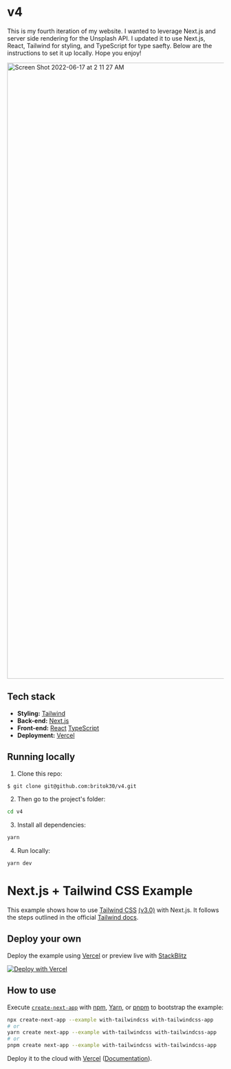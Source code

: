 # v4

This is my fourth iteration of my website. I wanted to leverage Next.js and server side rendering for the Unsplash API. I updated it to use Next.js, React, Tailwind for styling, and TypeScript for type saefty. Below are the instructions to set it up locally. Hope you enjoy!

<img width="1432" alt="Screen Shot 2022-06-17 at 2 11 27 AM" src="https://user-images.githubusercontent.com/52144063/174236364-eee6fe7b-95e8-4f8e-a64b-f7b46a189a80.png">

## Tech stack

- **Styling:** [Tailwind](https://tailwindcss.com/)
- **Back-end:** [Next.js](https://nextjs.org/)
- **Front-end:** [React](https://reactjs.org/) [TypeScript](https://www.typescriptlang.org/)
- **Deployment:** [Vercel](https://vercel.com/)

## Running locally

1. Clone this repo:

```sh
$ git clone git@github.com:britok30/v4.git
```

2. Then go to the project's folder:

```sh
cd v4
```

3. Install all dependencies:

```sh
yarn
```

4. Run locally:

```sh
yarn dev
```

# Next.js + Tailwind CSS Example

This example shows how to use [Tailwind CSS](https://tailwindcss.com/) [(v3.0)](https://tailwindcss.com/blog/tailwindcss-v3) with Next.js. It follows the steps outlined in the official [Tailwind docs](https://tailwindcss.com/docs/guides/nextjs).

## Deploy your own

Deploy the example using [Vercel](https://vercel.com?utm_source=github&utm_medium=readme&utm_campaign=next-example) or preview live with [StackBlitz](https://stackblitz.com/github/vercel/next.js/tree/canary/examples/with-tailwindcss)

[![Deploy with Vercel](https://vercel.com/button)](https://vercel.com/new/git/external?repository-url=https://github.com/vercel/next.js/tree/canary/examples/with-tailwindcss&project-name=with-tailwindcss&repository-name=with-tailwindcss)

## How to use

Execute [`create-next-app`](https://github.com/vercel/next.js/tree/canary/packages/create-next-app) with [npm](https://docs.npmjs.com/cli/init), [Yarn](https://yarnpkg.com/lang/en/docs/cli/create/), or [pnpm](https://pnpm.io) to bootstrap the example:

```bash
npx create-next-app --example with-tailwindcss with-tailwindcss-app
# or
yarn create next-app --example with-tailwindcss with-tailwindcss-app
# or
pnpm create next-app --example with-tailwindcss with-tailwindcss-app
```

Deploy it to the cloud with [Vercel](https://vercel.com/new?utm_source=github&utm_medium=readme&utm_campaign=next-example) ([Documentation](https://nextjs.org/docs/deployment)).

